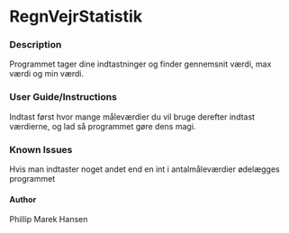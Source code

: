 # RegnVejrStatistik

### Description
Programmet tager dine indtastninger og finder gennemsnit værdi, max værdi og min værdi.
### User Guide/Instructions
Indtast først hvor mange måleværdier du vil bruge derefter indtast værdierne, og lad så programmet gøre dens magi.
### Known Issues
Hvis man indtaster noget andet end en int i antalmåleværdier ødelægges programmet
#### Author
Phillip Marek Hansen

